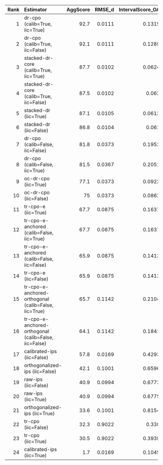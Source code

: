 |   Rank | Estimator                                             |   AggScore |   RMSE_d |   IntervalScore_OA |   CalibScore |   SE_GeoMean |   Kendall_tau |   Top1_Acc |   Pairwise_Acc |   Top1_Regret |
|-------:|:------------------------------------------------------|-----------:|---------:|-------------------:|-------------:|-------------:|--------------:|-----------:|---------------:|--------------:|
|      1 | dr-cpo (calib=True, iic=True)                         |       92.7 |   0.0111 |             0.1315 |          5   |       0.0237 |         0.548 |       94.6 |           77.4 |        0.0005 |
|      2 | dr-cpo (calib=True, iic=False)                        |       92.1 |   0.0111 |             0.1289 |          5.4 |       0.023  |         0.548 |       94.6 |           77.4 |        0.0005 |
|      3 | stacked-dr-core (calib=True, iic=True)                |       87.7 |   0.0102 |             0.0624 |          9.3 |       0.0107 |         0.6   |      100   |           80   |        0      |
|      4 | stacked-dr-core (calib=True, iic=False)               |       87.5 |   0.0102 |             0.062  |          9.3 |       0.0106 |         0.6   |      100   |           80   |        0      |
|      5 | stacked-dr (iic=True)                                 |       87.1 |   0.0105 |             0.0613 |          9.3 |       0.0106 |         0.567 |       95   |           78.3 |        0.0004 |
|      6 | stacked-dr (iic=False)                                |       86.8 |   0.0104 |             0.061  |          9.3 |       0.0105 |         0.567 |       95   |           78.3 |        0.0004 |
|      7 | dr-cpo (calib=False, iic=False)                       |       81.8 |   0.0373 |             0.1952 |          5   |       0.0351 |         0.176 |       67.3 |           58.8 |        0.0029 |
|      8 | dr-cpo (calib=False, iic=True)                        |       81.5 |   0.0367 |             0.2051 |          5   |       0.0369 |         0.179 |       67.9 |           58.9 |        0.0028 |
|      9 | oc-dr-cpo (iic=True)                                  |       77.1 |   0.0373 |             0.0922 |          9   |       0.0218 |         0.183 |       65   |           59.2 |        0.0031 |
|     10 | oc-dr-cpo (iic=False)                                 |       75   |   0.0373 |             0.0862 |         10.4 |       0.0198 |         0.183 |       65   |           59.2 |        0.0031 |
|     11 | tr-cpo-e (iic=True)                                   |       67.7 |   0.0875 |             0.1637 |          8.8 |       0.0386 |        -0.083 |       35   |           45.8 |        0.0057 |
|     12 | tr-cpo-e-anchored (calib=False, iic=True)             |       67.7 |   0.0875 |             0.1637 |          8.8 |       0.0386 |        -0.083 |       35   |           45.8 |        0.0057 |
|     13 | tr-cpo-e-anchored (calib=False, iic=False)            |       65.9 |   0.0875 |             0.1413 |         10.5 |       0.032  |        -0.083 |       35   |           45.8 |        0.0057 |
|     14 | tr-cpo-e (iic=False)                                  |       65.9 |   0.0875 |             0.1413 |         10.5 |       0.032  |        -0.083 |       35   |           45.8 |        0.0057 |
|     15 | tr-cpo-e-anchored-orthogonal (calib=False, iic=True)  |       65.7 |   0.1142 |             0.2104 |          8.5 |       0.0497 |        -0.05  |       40   |           47.5 |        0.0053 |
|     16 | tr-cpo-e-anchored-orthogonal (calib=False, iic=False) |       64.1 |   0.1142 |             0.1841 |          9.7 |       0.0408 |        -0.05  |       40   |           47.5 |        0.0053 |
|     17 | calibrated-ips (iic=False)                            |       57.8 |   0.0169 |             0.4293 |          7.7 |       0.0741 |        -0.167 |       20   |           41.7 |        0.007  |
|     18 | orthogonalized-ips (iic=False)                        |       42.1 |   0.1001 |             0.6596 |          5.8 |       0.1639 |        -0.044 |       23.3 |           47.8 |        0.0066 |
|     19 | raw-ips (iic=False)                                   |       40.9 |   0.0994 |             0.6773 |          5.4 |       0.1727 |        -0.078 |       20   |           46.1 |        0.0069 |
|     20 | raw-ips (iic=True)                                    |       40.9 |   0.0994 |             0.6775 |          5.4 |       0.1728 |        -0.078 |       20   |           46.1 |        0.0069 |
|     21 | orthogonalized-ips (iic=True)                         |       33.6 |   0.1001 |             0.8154 |          5.4 |       0.2057 |        -0.044 |       23.3 |           47.8 |        0.0066 |
|     22 | tr-cpo (iic=False)                                    |       32.3 |   0.9022 |             0.338  |          9.9 |       0.0755 |        -0.017 |       42.5 |           49.2 |        0.005  |
|     23 | tr-cpo (iic=True)                                     |       30.5 |   0.9022 |             0.3939 |          8.8 |       0.0904 |        -0.017 |       42.5 |           49.2 |        0.005  |
|     24 | calibrated-ips (iic=True)                             |        1.7 |   0.0169 |             0.1045 |         43.1 |       0.0093 |        -0.167 |       20   |           41.7 |        0.007  |